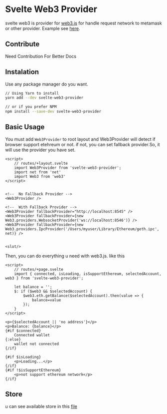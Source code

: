 # Svelte Web3 Provider
svelte web3 is provider for [web3.js](https://web3js.readthedocs.io) for handle request network to metamask or other provider.
Example see [here](./src/routes).

## Contribute
Need Contribution For Better Docs


## Instalation
Use any package manager do you want.
```bash
// Using Yarn to install
yarn add --dev svelte-web3-provider

// or if you prefer NPM
npm install --save-dev svelte-web3-provider
```

## Basic Usage
You must add `Web3Provider` to root layout and Web3Provider will detect if browser support etehreum or not. if not, you can set fallback provider.So, it will use the provider you have set.

```svelte
<script>
    // routes/+layout.svelte
	import Web3Provider from 'svelte-web3-provider';
    import net from 'net'
    import Web3 from 'web3'
</script>

    
<!--  No Fallback Provider -->
<Web3Provider />

<!--  With Fallback Provider -->
<Web3Provider fallbackProvider="http://localhost:8545" />
<Web3Provider fallbackProvider={new Web3.providers.WebsocketProvider('ws://localhost:8546')} />
<Web3Provider fallbackProvider={new Web3.providers.IpcProvider('/Users/myuser/Library/Ethereum/geth.ipc', net)} />


<slot/>
```


Then, you can do everything u need with web3.js. like this
```svelte
<script>
    // routes/+page.svelte
	import { connected, isLoading, isSupportEthereum, selectedAccount, web3 } from 'svelte-web3-provider';

	let balance = '';
	$: if ($web3 && $selectedAccount) {
		$web3.eth.getBalance($selectedAccount).then(value => {
			balance=value
		});
	}
</script>

<p>{$selectedAccount || 'no address'}</p>
<p>Balance: {balance}</p>
{#if $connected}
	Connected wallet
{:else}
	wallet not connected
{/if}

{#if $isLoading}
	<p>Loading...</p>
{/if}
{#if !$isSupportEthereum}
	<p>not support ethereum network</p>
{/if}
```

## Store
u can see available store in this [file](./src/lib/store/preferences.ts)